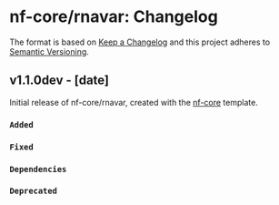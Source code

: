 # nf-core/rnavar: Changelog

The format is based on [Keep a Changelog](https://keepachangelog.com/en/1.0.0/)
and this project adheres to [Semantic Versioning](https://semver.org/spec/v2.0.0.html).

## v1.1.0dev - [date]

Initial release of nf-core/rnavar, created with the [nf-core](https://nf-co.re/) template.

### `Added`

### `Fixed`

### `Dependencies`

### `Deprecated`
